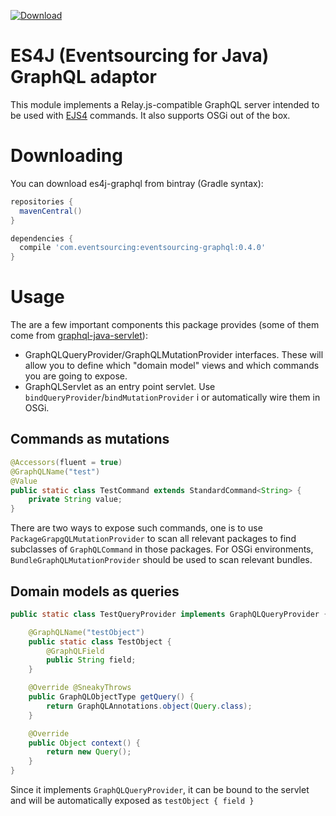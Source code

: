 [![Download](https://api.bintray.com/packages/eventsourcing/maven/eventsourcing-graphql/images/download.svg)](https://bintray.com/eventsourcing/maven/eventsourcing-graphql/_latestVersion)

# ES4J (Eventsourcing for Java) GraphQL adaptor

This module implements a Relay.js-compatible GraphQL server intended to be used with [EJS4](https://github.com/eventsourcing/es4j) commands. It also supports
OSGi out of the box.

# Downloading

You can download es4j-graphql from bintray (Gradle syntax):

```groovy
repositories {
  mavenCentral()
}

dependencies {
  compile 'com.eventsourcing:eventsourcing-graphql:0.4.0'
}
```

# Usage

The are a few important components this package provides (some of them come from [graphql-java-servlet](https://github.com/yrashk/graphql-java-servlet)):

* GraphQLQueryProvider/GraphQLMutationProvider interfaces. These will allow you
  to define which "domain model" views and which commands you are going to expose.
* GraphQLServlet as an entry point servlet. Use `bindQueryProvider`/`bindMutationProvider` i or automatically wire
them in OSGi.

## Commands as mutations

```java
@Accessors(fluent = true)
@GraphQLName("test")
@Value
public static class TestCommand extends StandardCommand<String> {
    private String value;
}
```

There are two ways to expose such commands, one is to use `PackageGrapgQLMutationProvider` to scan
all relevant packages to find subclasses of `GraphQLCommand` in those packages. For OSGi environments,
`BundleGraphQLMutationProvider` should be used to scan relevant bundles.

## Domain models as queries

```java
public static class TestQueryProvider implements GraphQLQueryProvider {

    @GraphQLName("testObject")
    public static class TestObject {
        @GraphQLField
        public String field;
    }

    @Override @SneakyThrows
    public GraphQLObjectType getQuery() {
        return GraphQLAnnotations.object(Query.class);
    }

    @Override
    public Object context() {
        return new Query();
    }
}
```

Since it implements `GraphQLQueryProvider`, it can be bound to the servlet
and will be automatically exposed as `testObject { field }`

